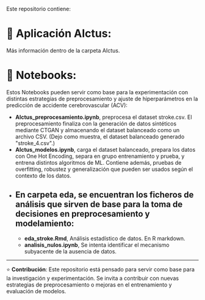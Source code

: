 Este repositorio contiene:
# 🏥 **Aplicación AIctus**:
Más información dentro de la carpeta AIctus.

# 📓 Notebooks:
Estos Notebooks pueden servir como base para la experimentación con distintas estrategias de preprocesamiento y ajuste de hiperparámetros en la predicción de accidente cerebrovascular (ACV):
  - **AIctus_preprocesamiento.ipynb**, preprocesa el dataset stroke.csv. El preprocesamiento finaliza con la generación de datos sintéticos mediante CTGAN y almacenando el dataset balanceado como un archivo CSV. (Dejo como muestra, el dataset balanceado generado "stroke_4.csv".)
  - **AIctus_modelos.ipynb**, carga el dataset balanceado, prepara los datos con One Hot Encoding, separa en grupo entrenamiento y prueba, y entrena distintos algoritmos de ML. Contiene además, pruebas de overfitting, robustez y generalización que pueden ser usados según el contexto de los datos.
  - ## En carpeta eda, se encuentran los ficheros de análisis que sirven de base para la toma de decisiones en preprocesamiento y modelamiento:
    - **eda_stroke.Rmd**, Análisis estadístico de datos. En R markdown. 
    - **analisis_nulos.ipynb**, Se intenta identificar el mecanismo subyacente de la ausencia de datos. 

---
⭐ **Contribución**:
Este repositorio está pensado para servir como base para la investigación y experimentación. Se invita a contribuir con nuevas estrategias de preprocesamiento o mejoras en el entrenamiento y evaluación de modelos.

